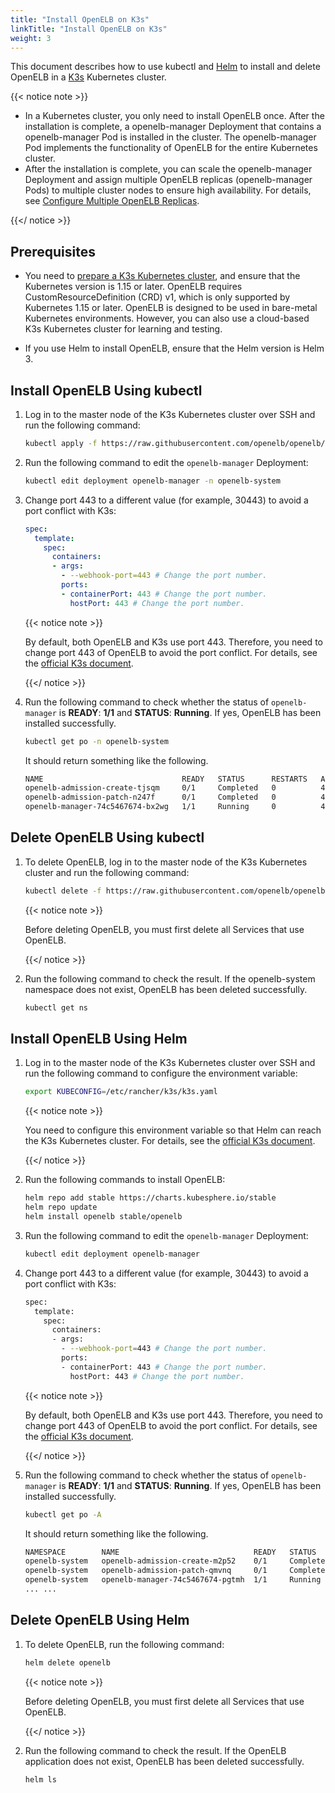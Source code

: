 ```yaml
---
title: "Install OpenELB on K3s"
linkTitle: "Install OpenELB on K3s"
weight: 3
---
```


This document describes how to use kubectl and [Helm](https://helm.sh/) to install and delete OpenELB in a [K3s](https://k3s.io/) Kubernetes cluster.

{{< notice note >}}

- In a Kubernetes cluster, you only need to install OpenELB once. After the installation is complete, a openelb-manager Deployment that contains a openelb-manager Pod is installed in the cluster. The openelb-manager Pod implements the functionality of OpenELB for the entire Kubernetes cluster.
- After the installation is complete, you can scale the openelb-manager Deployment and assign multiple OpenELB replicas (openelb-manager Pods) to multiple cluster nodes to ensure high availability. For details, see [Configure Multiple OpenELB Replicas](/docs/getting-started/configuration/configure-multiple-openelb-replicas).

{{</ notice >}}

## Prerequisites

* You need to [prepare a K3s Kubernetes cluster](https://rancher.com/docs/k3s/latest/en/installation/), and ensure that the Kubernetes version is 1.15 or later. OpenELB requires CustomResourceDefinition (CRD) v1, which is only supported by Kubernetes 1.15 or later. OpenELB is designed to be used in bare-metal Kubernetes environments. However, you can also use a cloud-based K3s Kubernetes cluster for learning and testing.

* If you use Helm to install OpenELB, ensure that the Helm version is Helm 3.

## Install OpenELB Using kubectl

1. Log in to the master node of the K3s Kubernetes cluster over SSH and run the following command:

   ```bash
   kubectl apply -f https://raw.githubusercontent.com/openelb/openelb/master/deploy/openelb.yaml
   ```
   
2. Run the following command to edit the `openelb-manager` Deployment:

   ```bash
   kubectl edit deployment openelb-manager -n openelb-system
   ```

3. Change port 443 to a different value (for example, 30443) to avoid a port conflict with K3s:

   ```yaml
   spec:
     template:
       spec:
         containers:
         - args:
           - --webhook-port=443 # Change the port number.
           ports:
           - containerPort: 443 # Change the port number.
             hostPort: 443 # Change the port number.
   ```

   {{< notice note >}}

   By default, both OpenELB and K3s use port 443. Therefore, you need to change port 443 of OpenELB to avoid the port conflict. For details, see the [official K3s document](https://rancher.com/docs/k3s/latest/en/networking/#traefik-ingress-controller).

   {{</ notice >}}

4. Run the following command to check whether the status of `openelb-manager` is **READY**: **1/1** and **STATUS**: **Running**. If yes, OpenELB has been installed successfully.

   ```bash
   kubectl get po -n openelb-system
   ```

   It should return something like the following.
   
   ```bash
   NAME                               READY   STATUS      RESTARTS   AGE
   openelb-admission-create-tjsqm     0/1     Completed   0          41s
   openelb-admission-patch-n247f      0/1     Completed   0          41s
   openelb-manager-74c5467674-bx2wg   1/1     Running     0          41s
   ```

## Delete OpenELB Using kubectl

1. To delete OpenELB, log in to the master node of the K3s Kubernetes cluster and run the following command:

   ```bash
   kubectl delete -f https://raw.githubusercontent.com/openelb/openelb/master/deploy/openelb.yaml
   ```

   {{< notice note >}}

   Before deleting OpenELB, you must first delete all Services that use OpenELB.

   {{</ notice >}}

2. Run the following command to check the result. If the openelb-system namespace does not exist, OpenELB has been deleted successfully.

   ```bash
   kubectl get ns
   ```
   

## Install OpenELB Using Helm

1. Log in to the master node of the K3s Kubernetes cluster over SSH and run the following command to configure the environment variable:

   ```bash
   export KUBECONFIG=/etc/rancher/k3s/k3s.yaml
   ```

   {{< notice note >}}

   You need to configure this environment variable so that Helm can reach the K3s Kubernetes cluster. For details, see the [official K3s document](https://rancher.com/docs/k3s/latest/en/cluster-access/).

   {{</ notice >}}

2. Run the following commands to install OpenELB:

   ```bash 
   helm repo add stable https://charts.kubesphere.io/stable
   helm repo update
   helm install openelb stable/openelb
   ```

3. Run the following command to edit the `openelb-manager` Deployment:

   ```bash
   kubectl edit deployment openelb-manager
   ```

4. Change port 443 to a different value (for example, 30443) to avoid a port conflict with K3s:

   ```bash
   spec:
     template:
       spec:
         containers:
         - args:
           - --webhook-port=443 # Change the port number.
           ports:
           - containerPort: 443 # Change the port number.
             hostPort: 443 # Change the port number.
   ```

   {{< notice note >}}

   By default, both OpenELB and K3s use port 443. Therefore, you need to change port 443 of OpenELB to avoid the port conflict. For details, see the [official K3s document](https://rancher.com/docs/k3s/latest/en/networking/#traefik-ingress-controller).

   {{</ notice >}}

5. Run the following command to check whether the status of `openelb-manager` is **READY**: **1/1** and **STATUS**: **Running**. If yes, OpenELB has been installed successfully.

   ```bash
   kubectl get po -A
   ```

   It should return something like the following.
   
   ```bash
   NAMESPACE        NAME                              READY   STATUS      RESTARTS   AGE
   openelb-system   openelb-admission-create-m2p52    0/1     Completed   0          32s
   openelb-system   openelb-admission-patch-qmvnq     0/1     Completed   0          31s
   openelb-system   openelb-manager-74c5467674-pgtmh  1/1     Running     0          32s
   ... ...
   ```
   
   

## Delete OpenELB Using Helm

1. To delete OpenELB, run the following command:

   ```bash
   helm delete openelb
   ```

   {{< notice note >}}

   Before deleting OpenELB, you must first delete all Services that use OpenELB.

   {{</ notice >}}

2. Run the following command to check the result. If the OpenELB application does not exist, OpenELB has been deleted successfully.

   ```bash
   helm ls
   ```
